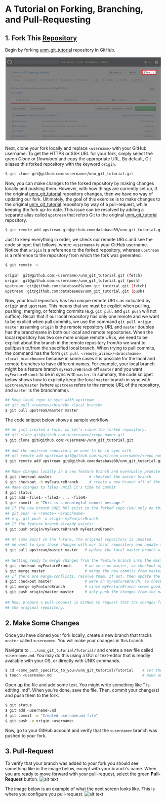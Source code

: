 # A Tutorial on Forking, Branching, and Pull-Requesting


## 1. Fork This [Repository](https://github.com/database89/unm_git_tutorial)
Begin by forking [unm_git_tutorial](https://github.com/database89/unm_git_tutorial) repository in GitHub.

![Creating a Fork in GitHub](https://github.com/database89/unm_git_tutorial/blob/master/Tutorial/github_fork.png)

Next, clone your fork locally and replace `<username>` with your GitHub username. 
To get the HTTPS or SSH URL for your fork, simply select the green *Clone or Download* and copy the appropriate URL.
By default, Git aliases this forked repository with the keyword `origin`.

```bash
$ git clone git@github.com:<username>/unm_git_tutorial.git
```

Now, you can make changes to the forked repository by making changes locally and pushing them.
However, with how things are currently set up, if the original 
[unm_git_tutorial](https://github.com/database89/unm_git_tutorial) repository changes, then we have no way of updating our fork.
Ultimately, the goal of this exercise is to make changes to the original 
[unm_git_tutorial](https://github.com/database89/unm_git_tutorial) repository by way of a pull-request, while keeping the fork 
up-to-date. This issue can be resolved by adding a separate alias called `upstream` that refers Git to the original 
[unm_git_tutorial](https://github.com/database89/unm_git_tutorial) repository.

```bash
$ git remote add upstream git@github.com:database89/unm_git_tutorial.git
```

Just to keep everything in order, we check our remote URLs and see the code snippet that follows, 
where `<username>` is your GitHub username. Notice that `origin` is a reference to the forked repository, 
whereas `upstream` is a reference to the repository from which the fork was generated.

```sh
$ git remote -v

origin  git@github.com:<username>/unm_git_tutorial.git (fetch)
origin  git@github.com:<username>/unm_git_tutorial.git (push)
upstream  git@github.com:database89/unm_git_tutorial.git (fetch)
upstream  git@github.com:database89/unm_git_tutorial.git (push)
```

Now, your local repository has two unique remote URLs as indicated by `origin` and `upstream`.
This means that we must be explicit when pulling, pushing, merging, or fetching commits (e.g. `git pull` and `git push`
will not suffice). 
Recall that if our local repository has only one remote and we want to be explicit when pull commits, we use the command
`git pull origin master` assuming `origin` is the remote repository URL and `master` doubles has the branchname in both 
our local and remote repositories.
When the local repository has two ore more unique remote URLs, we need to be explicit about the branch in the remote 
repository from/to we want to pull/push to/from the specified local branch. When trying to pull commits, the command has
the form `git pull <remote_alias>/<branchname> <local_branchname>` because in some cases it is possible for the local and
remote branches to have different names. For example, your local branch might be a feature branch `myFeatureBranch` off `master`
and you want `myFeatureBranch` to be in sync with `master`. In summary, the code snippet below shows how to explicity keep 
the local `master` branch in sync with `upstream/master` (where `upstream` refers to the remote URL of the repository, and 
`master` is the branchname).

```bash
## Keep local repo in sync with upstream
## git pull <remote>/<branch> <local_branch>
$ git pull upstream/master master
```

The code snippet below shows a sample workflow:
```bash
## We just created a fork, so let's clone the forked repository.
## git clone git@github.com:<username>/<repo_name>.git
$ git clone git@github.com:<username>/unm_git_tutorial.git

## Add the upstream repository we want to be in sync with.
## git remote add upstream git@github.com:<upstream_username>/<repo_name>.git
$ git remote add upstream git@github.com:database89/unm_git_tutorial.git

## Make changes locally in a new feature branch and eventually promote the changes to the forked repository
$ git checkout master                 # checkout the master branch
$ git checkout -b myFeatureBranch     # create a new branch off of the master branch, and check it out
## Make changes to files until it's time to commit
$ git status
$ git add <file1> <file2> ... <fileN>
$ git commit -m "This is a meaningful commit message."
## If the new branch DOES NOT exist in the forked repo (you only do this once):
## git push -u <remote> <branchname>
## e.g. git push -u origin myFeatureBranch
## If the feature branch already exists:
$ git push origin/myFeatureBranch myFeatureBranch

## At some point in the future, the original repository is updated.
## We want to sync those changes with our local repository and update the fork.
$ git pull upstream/master master   # update the local master branch with upstream/master

## Getting ready to merge changes from the feature branch into the master branch
$ git checkout myFeatureBranch      # we were on master, so checkout myFeatureBranch
$ git merge master                  # merge the new commits from master (local) into myFeatureBranch (local)
## If there are merge-conflicts, resolve them. If not, then update the fork.
$ git checkout master               # were on myFeatureBranch, so checkout master
$ git merge myFeatureBranch         # since myFeatureBranch seems good, merge its commits into master
$ git push origin/master master     # only push the changes from the master branch to the fork

## Now, prepare a pull-request in GitHub to request that the changes from the fork get pulled into the
## the original repository.
```

## 2. Make Some Changes
Once you have cloned your fork locally, create a new branch that tracks `master` called `<username>`.
You will make your changes in this branch.

Navigate to `.../unm_git_tutorial/Tutorial/` and create a new file called 
`<username>.md`. You may do this using a GUI or text-editor that is readily available with your OS, or directly with
UNIX commands.

```bash
$ cd <some_path_specific_to_you>/unm_git_tutorial/Tutorial    # set the specified path to be the 'current directory'
$ touch <username>.md                                         # make an empty file called <username>.md
```

Open up the file and add some text. You might write something like "<Username> is editing <username>.md". 
When you're done, save the file. Then, commit your change(s) and push them to the fork.
```bash
$ git status
$ git add <username>.md
$ git commit -m "Created username.md file"
$ git push -u origin <username>
```

Now, go to your GitHub account and verify that the `<username>` branch was pushed to your fork.

## 3. Pull-Request
To verify that your branch was added to your fork you should see something like in the image below, except with your
branch's name. When you are ready to move forward with your pull-request, select the green **Pull-Request** button.
![alt text](https://github.com/database89/unm_git_tutorial/tree/master/Tutorial/pull_request_1.png "Creating a Pull-Request 1")

The image below is an example of what the next screen looks like. This is where you configure you pull-request.
![alt text](https://github.com/database89/unm_git_tutorial/tree/master/Tutorial/pull_request_2.png "Creating a Pull-Request 2")

